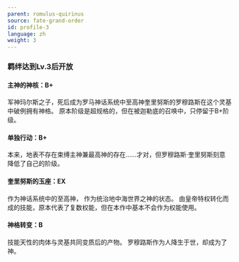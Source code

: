 ```yaml
---
parent: romulus-quirinus
source: fate-grand-order
id: profile-3
language: zh
weight: 3
---
```


### 羁绊达到Lv.3后开放

#### 主神的神核：B+

军神玛尔斯之子，死后成为罗马神话系统中至高神奎里努斯的罗穆路斯在这个灵基中破例拥有神格。
原本阶级是超规格的，但在被迦勒底的召唤中，只停留于B+阶级。

#### 单独行动：B+

本来，地表不存在束缚主神兼最高神的存在……才对，但罗穆路斯·奎里努斯刻意降低了自己的阶级。

#### 奎里努斯的玉座：EX

作为神话系统中的至高神，
作为统治地中海世界之神的状态。
由皇帝特权转化而成的技能，原本代表了复数权能，但在本作中基本不会作为权能使用。

#### 神格转变：B

技能天性的肉体与灵基共同变质后的产物。
罗穆路斯作为人降生于世，却成为了神。
